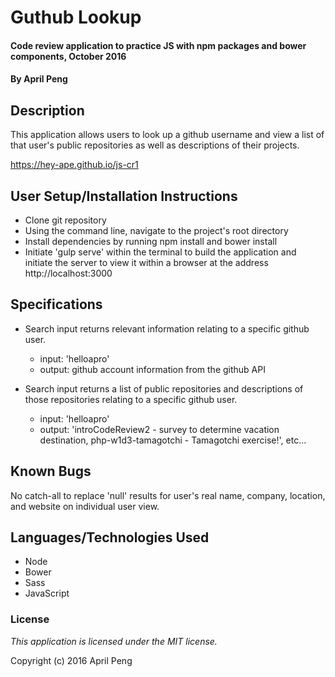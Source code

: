 # Guthub Lookup #

#### Code review application to practice JS with npm packages and bower components, October 2016

#### By April Peng

## Description ##

This application allows users to look up a github username and view a list of that user's public repositories as well as descriptions of their projects.

https://hey-ape.github.io/js-cr1

## User Setup/Installation Instructions ##

* Clone git repository
* Using the command line, navigate to the project's root directory
* Install dependencies by running npm install and bower install
* Initiate 'gulp serve' within the terminal to build the application and initiate the server to view it within a browser at the address http://localhost:3000

## Specifications ##
* Search input returns relevant information relating to a specific github user.
  * input: 'helloapro'
  * output: github account information from the github API

* Search input returns a list of public repositories and descriptions of those repositories relating to a specific github user.
  * input: 'helloapro'
  * output: 'introCodeReview2 - survey to determine vacation destination, php-w1d3-tamagotchi - Tamagotchi exercise!', etc...

## Known Bugs ##

No catch-all to replace 'null' results for user's real name, company, location, and website on individual user view.

## Languages/Technologies Used ##

* Node
* Bower
* Sass
* JavaScript

### License ###

*This application is licensed under the MIT license.*

Copyright (c) 2016 April Peng
